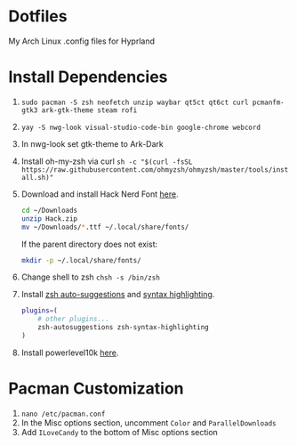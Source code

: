 # Dotfiles
My Arch Linux .config files for Hyprland

# Install Dependencies
1. `sudo pacman -S zsh neofetch unzip waybar qt5ct qt6ct curl pcmanfm-gtk3 ark-gtk-theme steam rofi`
2. `yay -S nwg-look visual-studio-code-bin google-chrome webcord`
3. In nwg-look set gtk-theme to Ark-Dark

4. Install oh-my-zsh via curl `sh -c "$(curl -fsSL https://raw.githubusercontent.com/ohmyzsh/ohmyzsh/master/tools/install.sh)"`

5. Download and install Hack Nerd Font [here](https://www.nerdfonts.com/font-downloads).

    ```sh
    cd ~/Downloads
    unzip Hack.zip
    mv ~/Downloads/*.ttf ~/.local/share/fonts/
    ```

    If the parent directory does not exist:

    ```sh
    mkdir -p ~/.local/share/fonts/
    ```

6. Change shell to zsh `chsh -s /bin/zsh`

7. Install [zsh auto-suggestions](https://github.com/zsh-users/zsh-autosuggestions/blob/master/INSTALL.md) and [syntax highlighting](https://github.com/zsh-users/zsh-syntax-highlighting/blob/master/INSTALL.md).
    ```sh
    plugins=( 
        # other plugins...
        zsh-autosuggestions zsh-syntax-highlighting
    )
    ```
8. Install powerlevel10k [here](https://github.com/romkatv/powerlevel10k?tab=readme-ov-file#installation).
# Pacman Customization

1. `nano /etc/pacman.conf`
2. In the Misc options section, uncomment `Color` and `ParallelDownloads`
3. Add `ILoveCandy` to the bottom of Misc options section
